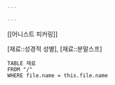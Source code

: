 ```yaml
---

---
```



[[어니스트 피커링]]



[재료::성경적 성별], [재료::분말스프]


```dataview
TABLE 재료
FROM "/"
WHERE file.name = this.file.name
```

